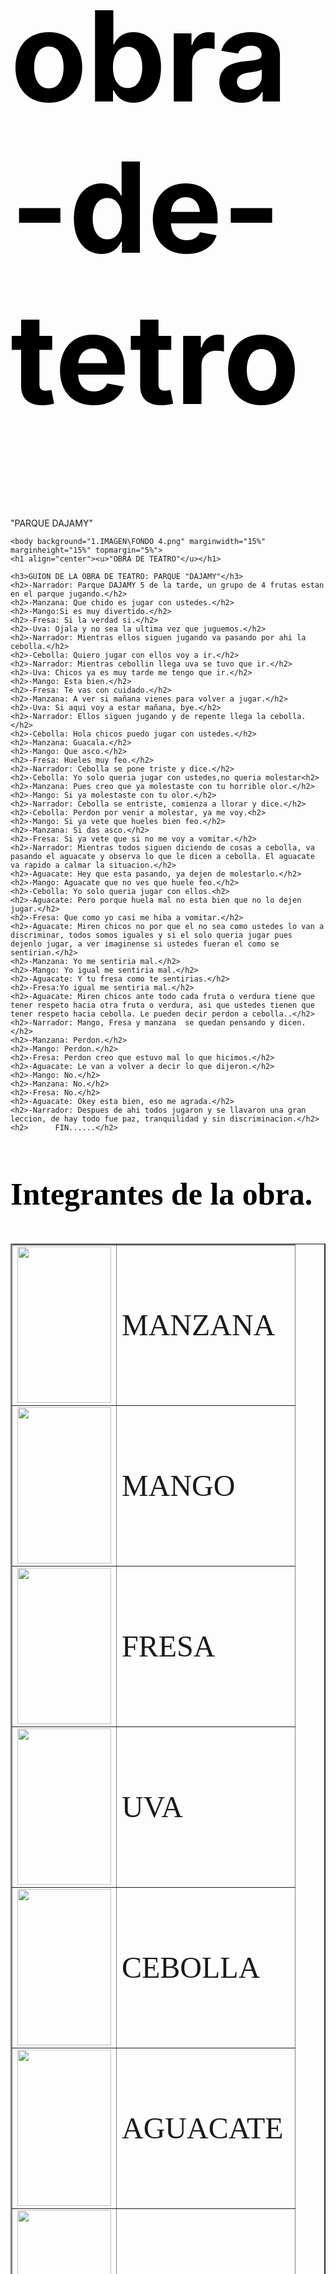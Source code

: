 # obra-de-tetro
"PARQUE DAJAMY"
<!DOCTYPE html>
<html>
<head>
	<meta charset="utf-8">
	<meta name="viewport" content="width=device-width, initial-scale=1">
	<title>obra de teatro</title>
	
<style>
	body{
		background-size: cover;
		background-repeat: no-repeat;
		background-position: center;
		background-attachment: fixed;
	}
	h1{
		border: 0;
		color: black ;
		font-size: 200px;
		font-family: cursive impact;
		font-size: center;
		}
	h2{
        border: 0;
        color: black;
        font-size: 50px;
        font-family: unset;
	}
	h3{
        border: 0;
        color: black;
        font-size: 50px;
        font-family: cursive;
	}
</style>
	<body background="1.IMAGEN\FONDO 4.png" marginwidth="15%" marginheight="15%" topmargin="5%">
	<h1 align="center"><u>"OBRA DE TEATRO"</u></h1>

	<h3>GUION DE LA OBRA DE TEATRO: PARQUE "DAJAMY"</h3>
	<h2>-Narrador: Parque DAJAMY 5 de la tarde, un grupo de 4 frutas estan en el parque jugando.</h2>
	<h2>-Manzana: Que chido es jugar con ustedes.</h2>
	<h2>-Mango:Si es muy divertido.</h2>
	<h2>-Fresa: Si la verdad si.</h2>
	<h2>-Uva: Ojala y no sea la ultima vez que juguemos.</h2>
	<h2>-Narrador: Mientras ellos siguen jugando va pasando por ahi la cebolla.</h2>
	<h2>-Cebolla: Quiero jugar con ellos voy a ir.</h2>
	<h2>-Narrador: Mientras cebollin llega uva se tuvo que ir.</h2>
	<h2>-Uva: Chicos ya es muy tarde me tengo que ir.</h2>
	<h2>-Mango: Esta bien.</h2>
	<h2>-Fresa: Te vas con cuidado.</h2>
	<h2>-Manzana: A ver si mañana vienes para volver a jugar.</h2>
	<h2>-Uva: Si aqui voy a estar mañana, bye.</h2>
	<h2>-Narrador: Ellos siguen jugando y de repente llega la cebolla.</h2>
	<h2>-Cebolla: Hola chicos puedo jugar con ustedes.</h2>
	<h2>-Manzana: Guacala.</h2>
	<h2>-Mango: Que asco.</h2>
	<h2>-Fresa: Hueles muy feo.</h2>
	<h2>-Narrador: Cebolla se pone triste y dice.</h2>
	<h2>-Cebolla: Yo solo queria jugar con ustedes,no queria molestar<h2>
	<h2>-Manzana: Pues creo que ya molestaste con tu horrible olor.</h2>
	<h2>-Mango: Si ya molestaste con tu olor.</h2>	
	<h2>-Narrador: Cebolla se entriste, comienza a llorar y dice.</h2>
	<h2>-Cebolla: Perdon por venir a molestar, ya me voy.<h2>
	<h2>-Mango: Si ya vete que hueles bien feo.</h2>
	<h2>-Manzana: Si das asco.</h2>
	<h2>-Fresa: Si ya vete que si no me voy a vomitar.</h2>
	<h2>-Narrador: Mientras todos siguen diciendo de cosas a cebolla, va pasando el aguacate y observa lo que le dicen a cebolla. El aguacate va rapido a calmar la situacion.</h2>
	<h2>-Aguacate: Hey que esta pasando, ya dejen de molestarlo.</h2>
	<h2>-Mango: Aguacate que no ves que huele feo.</h2>
	<h2>-Cebolla: Yo solo queria jugar con ellos.<h2>
	<h2>-Aguacate: Pero porque huela mal no esta bien que no lo dejen jugar.</h2>
	<h2>-Fresa: Que como yo casi me hiba a vomitar.</h2>
	<h2>-Aguacate: Miren chicos no por que el no sea como ustedes lo van a discriminar, todos somos iguales y si el solo queria jugar pues dejenlo jugar, a ver imaginense si ustedes fueran el como se sentirian.</h2>
	<h2>-Manzana: Yo me sentiria mal.</h2>
	<h2>-Mango: Yo igual me sentiria mal.</h2>
	<h2>-Aguacate: Y tu fresa como te sentirias.</h2>
	<h2>-Fresa:Yo igual me sentiria mal.</h2>
	<h2>-Aguacate: Miren chicos ante todo cada fruta o verdura tiene que tener respeto hacia otra fruta o verdura, asi que ustedes tienen que tener respeto hacia cebolla. Le pueden decir perdon a cebolla..</h2>
	<h2>-Narrador: Mango, Fresa y manzana  se quedan pensando y dicen.</h2>
	<h2>-Manzana: Perdon.</h2>
	<h2>-Mango: Perdon.</h2>
	<h2>-Fresa: Perdon creo que estuvo mal lo que hicimos.</h2>
	<h2>-Aguacate: Le van a volver a decir lo que dijeron.</h2>
	<h2>-Mango: No.</h2>
	<h2>-Manzana: No.</h2>
	<h2>-Fresa: No.</h2>
	<h2>-Aguacate: Okey esta bien, eso me agrada.</h2>
	<h2>-Narrador: Despues de ahi todos jugaron y se llavaron una gran leccion, de hay todo fue paz, tranquilidad y sin discriminacion.</h2>
	<h2>      FIN......</h2>
</head>
<body>
<table border="2" width="50%">
<h3 align="left" size="30"> Integrantes de la obra.</td>
<tr>
<td align="center"><img src="1.IMAGEN\manzana1.png" align="center" width="150" height="250"></td><td><font size="8" face="arial rounded mt bold"> MANZANA</font></td></tr>
<td align="center"><img src="1.IMAGEN\mango.jpg" align="center" width="150" height="250"></td><td><font size="8" face="arial rounded mt bold"> MANGO</td>
</font></tr></td>
<td align="center"><img src="1.IMAGEN\fresa.png" align="center" width="150" height="250"></td><td><font size="8" face="arial rounded mt bold"> FRESA</font></td></tr>
<td align="center"><img src="1.IMAGEN\uva.jpg" align="center" width="150" height="250"></td><td><font size="8" face="arial rounded mt bold"> UVA</font></td></tr>
<td align="center"><img src="1.IMAGEN\cebolla.jpg" align="center" width="150" height="250"></td><td><font size="8" face="arial rounded mt bold"> CEBOLLA</font></td></tr>
<td align="center"><img src="1.IMAGEN\aguacate.jpg" align="center" width="150" height="250"></td><td><font size="8" face="arial rounded mt bold"> AGUACATE </font></td></tr>
<td align="center"><img src="1.IMAGEN\narrador uno.jpg" align="center" width="150" height="250"></td><td><font size="8" face="arial rounded mt bold"> NARRADOR</font></td></tr>
</table></body>
<div align="center"><a href="https://youtu.be/lCaON-cEWNU"><img src="1.IMAGEN\OBRA.png" width="1500px" height="1000px"></a></div>
<body>


</body>
</html>
